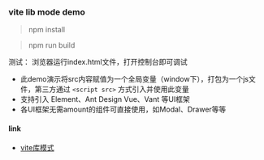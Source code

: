### vite lib mode demo

> npm install

> npm run build

测试： 浏览器运行index.html文件，打开控制台即可调试

- 此demo演示将src内容赋值为一个全局变量（window下），打包为一个js文件，第三方通过 `<script src>` 方式引入并使用此变量
- 支持引入 Element、Ant Design Vue、Vant 等UI框架
- 各UI框架无需amount的组件可直接使用，如Modal、Drawer等等

#### link

- [vite库模式](https://cn.vitejs.dev/config/build-options.html#build-lib)
